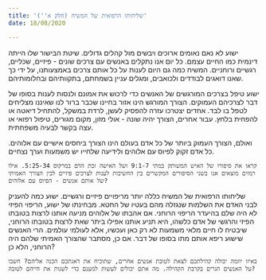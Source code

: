 ```yaml
---
title: 'שליחותו הרפואית של המשיח (חלק א'')'
date: 18/08/2020

---
```


ישוע לא נאם נאומים ארוכים ויבשים מול קהלים גדולים. שיטת הבישור שלו הייתה דינמית כמו החיים עצמם. כל יום אנו נתקלים באנשים עם צרכים שונים - פיזיים, שכליים, רגשיים ורוחניים. המשיח כמה גם היום לענות על כל אותם צרכים באמצעותנו, על ידי כך שאנו דואגים לבודדים ולכואבים, ומגלים עניין בשמחתם, בתקוותיהם ובחלומותיהם.

ישוע טיפל בצרכים המורגשים של האנשים כדי לרכוש את אמונם ולנסות לענות בסופו של דבר לצרכיהם העמוקים. הצורך המורגש הינו אזור בחיינו שכבר ברור לנו שאיננו מצליחים לטפל בו לבד. אחדים יצטרכו עזרה להפסיק לעשן, לרדת במשקל, להתחיל דיאטה או להפחית בלחץ. עבור אחרים, הצורך יהיה שונה - אולי מזון, מקום מגורים, טיפול רפואי או עצה בקשר לבעיה משפחתית.

ואולם, הצורך העמוק ביותר של כל אדם בעולם הינו הצורך ביחסים אישיים עם אלוהים. כל אדם זקוק לפיוס עם אלוהים ולידיעה שלחייו יש משמעות וערך נצחיים.

`קראו את סיפורו של האיש המשותק במתי 9:1-7 ושל האישה זבת הדם במרקוס 5:25-34. אילו רמזים מוצאים אנו בשני הסיפורים המקשרים בין החשיבות לענות לצרכים פיזיים לבין הצורך האמיתי של אותם אנשים - הפיוס עם אלוהים?`

שליחותו הרפואית של המשיח כללה יותר מריפויים פיזיים ורגשיים. ישוע כמה להעניק לבני האדם את השלמות שנגזלה מהם בעטיו של החטא. מבחינתו של ישוע, הריפוי הפיזי לא היה שלם בהיעדר הריפוי הרוחני. אם אהבתו של אלוהים מניעה אותנו לרצות בטובתו הפיזי והרגשי של אדם כלשהו, היא תניע אותנו אפילו ביתר שאת לרצות בטובתו הרוחני, שיבטיח לו חיים מלאי משמעות לא רק כאן ועכשיו, אלא לעולמי עולמים. הרי האנשים שישוע ריפא אותם מתו בסופו של דבר. אם כן, מסתבר שהצורך האמיתי שלהם היה הרוחני, הלא כן?

`באיזו יוזמה יכולה קהילתכם לצאת לטובת אנשים אחרים, שתוכיח את דאגתכם הכנה אליהם? חשבו על האנשים הגרים בקרבת הקהילה. מה אתם יכולים לעשות למענם כדי לשנות את חייהם לטובה?`